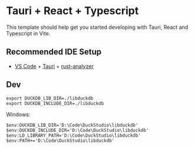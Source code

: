 # Tauri + React + Typescript

This template should help get you started developing with Tauri, React and Typescript in Vite.

## Recommended IDE Setup

- [VS Code](https://code.visualstudio.com/) + [Tauri](https://marketplace.visualstudio.com/items?itemName=tauri-apps.tauri-vscode) + [rust-analyzer](https://marketplace.visualstudio.com/items?itemName=rust-lang.rust-analyzer)


## Dev
```
export DUCKDB_LIB_DIR=./libduckdb
export DUCKDB_INCLUDE_DIR=./libduckdb
```
Windows:
```
$env:DUCKDB_LIB_DIR='D:\Code\DuckStudio\libduckdb'
$env:DUCKDB_INCLUDE_DIR='D:\Code\DuckStudio\libduckdb'
$env:LD_LIBRARY_PATH='D:\Code\DuckStudio\libduckdb'
$env:PATH+='D:\Code\DuckStudio\libduckdb'
```